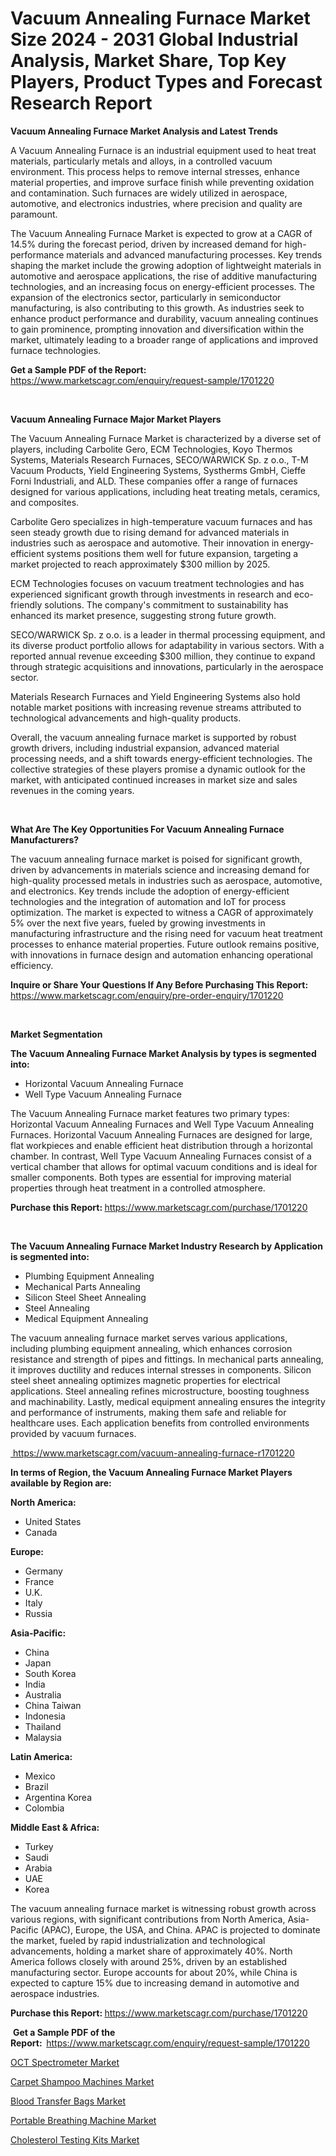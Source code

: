 <p><h1>Vacuum Annealing Furnace Market Size 2024 - 2031 Global Industrial Analysis, Market Share, Top Key Players, Product Types and Forecast Research Report</h1></p><p><strong>Vacuum Annealing Furnace Market Analysis and Latest Trends</strong></p>
<p><p>A Vacuum Annealing Furnace is an industrial equipment used to heat treat materials, particularly metals and alloys, in a controlled vacuum environment. This process helps to remove internal stresses, enhance material properties, and improve surface finish while preventing oxidation and contamination. Such furnaces are widely utilized in aerospace, automotive, and electronics industries, where precision and quality are paramount.</p><p>The Vacuum Annealing Furnace Market is expected to grow at a CAGR of 14.5% during the forecast period, driven by increased demand for high-performance materials and advanced manufacturing processes. Key trends shaping the market include the growing adoption of lightweight materials in automotive and aerospace applications, the rise of additive manufacturing technologies, and an increasing focus on energy-efficient processes. The expansion of the electronics sector, particularly in semiconductor manufacturing, is also contributing to this growth. As industries seek to enhance product performance and durability, vacuum annealing continues to gain prominence, prompting innovation and diversification within the market, ultimately leading to a broader range of applications and improved furnace technologies.</p></p>
<p><strong>Get a Sample PDF of the Report:&nbsp;</strong> <a href="https://www.marketscagr.com/enquiry/request-sample/1701220?utm_campaign=1684&utm_medium=2&utm_source=Github&utm_content=ia&utm_term=21102024&utm_id=vacuum-annealing-furnace">https://www.marketscagr.com/enquiry/request-sample/1701220</a></p>
<p>&nbsp;</p>
<p><strong>Vacuum Annealing Furnace Major Market Players</strong></p>
<p><p>The Vacuum Annealing Furnace Market is characterized by a diverse set of players, including Carbolite Gero, ECM Technologies, Koyo Thermos Systems, Materials Research Furnaces, SECO/WARWICK Sp. z o.o., T-M Vacuum Products, Yield Engineering Systems, Systherms GmbH, Cieffe Forni Industriali, and ALD. These companies offer a range of furnaces designed for various applications, including heat treating metals, ceramics, and composites.</p><p>Carbolite Gero specializes in high-temperature vacuum furnaces and has seen steady growth due to rising demand for advanced materials in industries such as aerospace and automotive. Their innovation in energy-efficient systems positions them well for future expansion, targeting a market projected to reach approximately $300 million by 2025.</p><p>ECM Technologies focuses on vacuum treatment technologies and has experienced significant growth through investments in research and eco-friendly solutions. The company's commitment to sustainability has enhanced its market presence, suggesting strong future growth.</p><p>SECO/WARWICK Sp. z o.o. is a leader in thermal processing equipment, and its diverse product portfolio allows for adaptability in various sectors. With a reported annual revenue exceeding $300 million, they continue to expand through strategic acquisitions and innovations, particularly in the aerospace sector.</p><p>Materials Research Furnaces and Yield Engineering Systems also hold notable market positions with increasing revenue streams attributed to technological advancements and high-quality products.</p><p>Overall, the vacuum annealing furnace market is supported by robust growth drivers, including industrial expansion, advanced material processing needs, and a shift towards energy-efficient technologies. The collective strategies of these players promise a dynamic outlook for the market, with anticipated continued increases in market size and sales revenues in the coming years.</p></p>
<p>&nbsp;</p>
<p><strong>What Are The Key Opportunities For Vacuum Annealing Furnace Manufacturers?</strong></p>
<p><p>The vacuum annealing furnace market is poised for significant growth, driven by advancements in materials science and increasing demand for high-quality processed metals in industries such as aerospace, automotive, and electronics. Key trends include the adoption of energy-efficient technologies and the integration of automation and IoT for process optimization. The market is expected to witness a CAGR of approximately 5% over the next five years, fueled by growing investments in manufacturing infrastructure and the rising need for vacuum heat treatment processes to enhance material properties. Future outlook remains positive, with innovations in furnace design and automation enhancing operational efficiency.</p></p>
<p><strong>Inquire or Share Your Questions If Any Before Purchasing This Report:</strong> <a href="https://www.marketscagr.com/enquiry/pre-order-enquiry/1701220?utm_campaign=1684&utm_medium=2&utm_source=Github&utm_content=ia&utm_term=21102024&utm_id=vacuum-annealing-furnace">https://www.marketscagr.com/enquiry/pre-order-enquiry/1701220</a></p>
<p>&nbsp;</p>
<p><strong>Market Segmentation</strong></p>
<p><strong>The Vacuum Annealing Furnace Market Analysis by types is segmented into:</strong></p>
<p><ul><li>Horizontal Vacuum Annealing Furnace</li><li>Well Type Vacuum Annealing Furnace</li></ul></p>
<p><p>The Vacuum Annealing Furnace market features two primary types: Horizontal Vacuum Annealing Furnaces and Well Type Vacuum Annealing Furnaces. Horizontal Vacuum Annealing Furnaces are designed for large, flat workpieces and enable efficient heat distribution through a horizontal chamber. In contrast, Well Type Vacuum Annealing Furnaces consist of a vertical chamber that allows for optimal vacuum conditions and is ideal for smaller components. Both types are essential for improving material properties through heat treatment in a controlled atmosphere.</p></p>
<p><strong>Purchase this Report:&nbsp;</strong><a href="https://www.marketscagr.com/purchase/1701220?utm_campaign=1684&utm_medium=2&utm_source=Github&utm_content=ia&utm_term=21102024&utm_id=vacuum-annealing-furnace">https://www.marketscagr.com/purchase/1701220</a></p>
<p>&nbsp;</p>
<p><strong>The Vacuum Annealing Furnace Market Industry Research by Application is segmented into:</strong></p>
<p><ul><li>Plumbing Equipment Annealing</li><li>Mechanical Parts Annealing</li><li>Silicon Steel Sheet Annealing</li><li>Steel Annealing</li><li>Medical Equipment Annealing</li></ul></p>
<p><p>The vacuum annealing furnace market serves various applications, including plumbing equipment annealing, which enhances corrosion resistance and strength of pipes and fittings. In mechanical parts annealing, it improves ductility and reduces internal stresses in components. Silicon steel sheet annealing optimizes magnetic properties for electrical applications. Steel annealing refines microstructure, boosting toughness and machinability. Lastly, medical equipment annealing ensures the integrity and performance of instruments, making them safe and reliable for healthcare uses. Each application benefits from controlled environments provided by vacuum furnaces.</p></p>
<p><a href="https://www.marketscagr.com/vacuum-annealing-furnace-r1701220?utm_campaign=1684&utm_medium=2&utm_source=Github&utm_content=ia&utm_term=21102024&utm_id=vacuum-annealing-furnace">&nbsp;https://www.marketscagr.com/vacuum-annealing-furnace-r1701220</a></p>
<p><strong>In terms of Region, the Vacuum Annealing Furnace Market Players available by Region are:</strong></p>
<p>
    <p> <strong> North America: </strong>
        <ul>
            <li>United States</li>
            <li>Canada</li>
        </ul>
        </p> 
    <p> <strong> Europe: </strong>
        <ul>
            <li>Germany</li>
            <li>France</li>
            <li>U.K.</li>
            <li>Italy</li>
            <li>Russia</li>
        </ul>
        </p> 
    <p> <strong> Asia-Pacific: </strong>
        <ul>
            <li>China</li>
            <li>Japan</li>
            <li>South Korea</li>
            <li>India</li>
            <li>Australia</li>
            <li>China Taiwan</li>
            <li>Indonesia</li>
            <li>Thailand</li>
            <li>Malaysia</li>
        </ul>
        </p> 
    <p> <strong> Latin America: </strong>
        <ul>
            <li>Mexico</li>
            <li>Brazil</li>
            <li>Argentina Korea</li>
            <li>Colombia</li>
        </ul>
        </p> 
    <p> <strong> Middle East & Africa: </strong>
        <ul>
            <li>Turkey</li>
            <li>Saudi</li>
            <li>Arabia</li>
            <li>UAE</li>
            <li>Korea</li>
        </ul>
    </p>
    </p>
<p><p>The vacuum annealing furnace market is witnessing robust growth across various regions, with significant contributions from North America, Asia-Pacific (APAC), Europe, the USA, and China. APAC is projected to dominate the market, fueled by rapid industrialization and technological advancements, holding a market share of approximately 40%. North America follows closely with around 25%, driven by an established manufacturing sector. Europe accounts for about 20%, while China is expected to capture 15% due to increasing demand in automotive and aerospace industries.</p></p>
<p><strong>Purchase this Report: </strong><a href="https://www.marketscagr.com/purchase/1701220?utm_campaign=1684&utm_medium=2&utm_source=Github&utm_content=ia&utm_term=21102024&utm_id=vacuum-annealing-furnace">https://www.marketscagr.com/purchase/1701220</a></p>
<p>&nbsp;<strong>Get a Sample PDF of the Report:&nbsp;&nbsp;</strong><a href="https://www.marketscagr.com/enquiry/request-sample/1701220?utm_campaign=1684&utm_medium=2&utm_source=Github&utm_content=ia&utm_term=21102024&utm_id=vacuum-annealing-furnace">https://www.marketscagr.com/enquiry/request-sample/1701220</a></p>
<p><strong></strong></p>
<p><p><a href="https://www.linkedin.com/pulse/oct-spectrometer-market-global-regional-analysis-2024-2031-18vrf?utm_campaign=1684&utm_medium=2&utm_source=Github&utm_content=ia&utm_term=21102024&utm_id=vacuum-annealing-furnace">OCT Spectrometer Market</a></p><p><a href="https://www.linkedin.com/pulse/carpet-shampoo-machines-market-overview-forecast-2024-2031-k7ecf?utm_campaign=1684&utm_medium=2&utm_source=Github&utm_content=ia&utm_term=21102024&utm_id=vacuum-annealing-furnace">Carpet Shampoo Machines Market</a></p><p><a href="https://www.linkedin.com/pulse/global-blood-transfer-bags-market-analysis-key-trends-future-yn9de?utm_campaign=1684&utm_medium=2&utm_source=Github&utm_content=ia&utm_term=21102024&utm_id=vacuum-annealing-furnace">Blood Transfer Bags Market</a></p><p><a href="https://www.linkedin.com/pulse/portable-breathing-machine-market-research-report-2024-2031-of9ge?utm_campaign=1684&utm_medium=2&utm_source=Github&utm_content=ia&utm_term=21102024&utm_id=vacuum-annealing-furnace">Portable Breathing Machine Market</a></p><p><a href="https://www.linkedin.com/pulse/market-forecasting-change-global-cholesterol-testing-kits-vxexe?utm_campaign=1684&utm_medium=2&utm_source=Github&utm_content=ia&utm_term=21102024&utm_id=vacuum-annealing-furnace">Cholesterol Testing Kits Market</a></p></p>